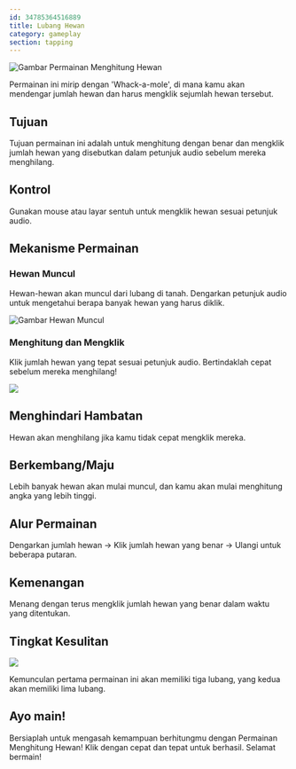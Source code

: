 ```yaml
---
id: 34785364516889
title: Lubang Hewan
category: gameplay
section: tapping
---
```

![Gambar Permainan Menghitung Hewan](https://help.studycat.com/hc/article_attachments/34829163309209)

Permainan ini mirip dengan 'Whack-a-mole', di mana kamu akan mendengar jumlah hewan dan harus mengklik sejumlah hewan tersebut.

## Tujuan

Tujuan permainan ini adalah untuk menghitung dengan benar dan mengklik jumlah hewan yang disebutkan dalam petunjuk audio sebelum mereka menghilang.

## Kontrol

Gunakan mouse atau layar sentuh untuk mengklik hewan sesuai petunjuk audio.

## Mekanisme Permainan

### Hewan Muncul

Hewan-hewan akan muncul dari lubang di tanah. Dengarkan petunjuk audio untuk mengetahui berapa banyak hewan yang harus diklik.

![Gambar Hewan Muncul](https://help.studycat.com/hc/article_attachments/34829163315225)

### Menghitung dan Mengklik

Klik jumlah hewan yang tepat sesuai petunjuk audio. Bertindaklah cepat sebelum mereka menghilang!

![](https://help.studycat.com/hc/article_attachments/34975029772825)

## Menghindari Hambatan

Hewan akan menghilang jika kamu tidak cepat mengklik mereka.

## Berkembang/Maju

Lebih banyak hewan akan mulai muncul, dan kamu akan mulai menghitung angka yang lebih tinggi.

## Alur Permainan

Dengarkan jumlah hewan -> Klik jumlah hewan yang benar -> Ulangi untuk beberapa putaran.

## Kemenangan

Menang dengan terus mengklik jumlah hewan yang benar dalam waktu yang ditentukan.

## Tingkat Kesulitan

![](https://help.studycat.com/hc/article_attachments/34829163311897)

Kemunculan pertama permainan ini akan memiliki tiga lubang, yang kedua akan memiliki lima lubang.

## Ayo main!

Bersiaplah untuk mengasah kemampuan berhitungmu dengan Permainan Menghitung Hewan! Klik dengan cepat dan tepat untuk berhasil. Selamat bermain!

